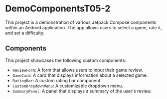 # DemoComponentsT05-2

This project is a demonstration of various Jetpack Compose components within an Android application. The app allows users to select a game, rate it, and set a difficulty.

## Components

This project showcases the following custom components:

*   `ReviewForm`: A form that allows users to input their game review.
*   `GameCard`: A card that displays information about a selected game.
*   `RatingBar`: A custom rating bar component.
*   `CustomDropdownMenu`: A customizable dropdown menu.
*   `SummaryPanel`: A panel that displays a summary of the user's review.
